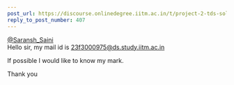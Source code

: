 ```yaml
---
post_url: https://discourse.onlinedegree.iitm.ac.in/t/project-2-tds-solver-discussion-thread/169029/418
reply_to_post_number: 407
---
```

[@Saransh\_Saini](/u/saransh_saini)  
Hello sir, my mail id is 23f3000975@ds.study.iitm.ac.in

If possible I would like to know my mark.

Thank you